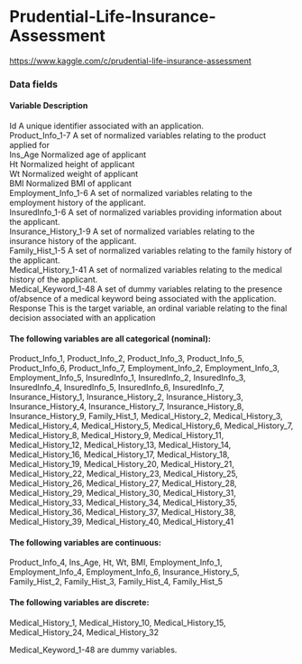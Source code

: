 # Prudential-Life-Insurance-Assessment
https://www.kaggle.com/c/prudential-life-insurance-assessment

### Data fields
#### Variable	Description
Id	A unique identifier associated with an application. <br>
Product_Info_1-7	A set of normalized variables relating to the product applied for <br>
Ins_Age	Normalized age of applicant <br>
Ht	Normalized height of applicant <br>
Wt	Normalized weight of applicant <br>
BMI	Normalized BMI of applicant <br>
Employment_Info_1-6	A set of normalized variables relating to the employment history of the applicant. <br>
InsuredInfo_1-6	A set of normalized variables providing information about the applicant. <br>
Insurance_History_1-9	A set of normalized variables relating to the insurance history of the applicant.<br>
Family_Hist_1-5	A set of normalized variables relating to the family history of the applicant.<br>
Medical_History_1-41	A set of normalized variables relating to the medical history of the applicant.<br>
Medical_Keyword_1-48	A set of dummy variables relating to the presence of/absence of a medical keyword being associated with the application.<br>
Response	This is the target variable, an ordinal variable relating to the final decision associated with an application<br>

#### The following variables are all categorical (nominal):
Product_Info_1, Product_Info_2, Product_Info_3, Product_Info_5, Product_Info_6, Product_Info_7, Employment_Info_2, Employment_Info_3, Employment_Info_5, InsuredInfo_1, InsuredInfo_2, InsuredInfo_3, InsuredInfo_4, InsuredInfo_5, InsuredInfo_6, InsuredInfo_7, Insurance_History_1, Insurance_History_2, Insurance_History_3, Insurance_History_4, Insurance_History_7, Insurance_History_8, Insurance_History_9, Family_Hist_1, Medical_History_2, Medical_History_3, Medical_History_4, Medical_History_5, Medical_History_6, Medical_History_7, Medical_History_8, Medical_History_9, Medical_History_11, Medical_History_12, Medical_History_13, Medical_History_14, Medical_History_16, Medical_History_17, Medical_History_18, Medical_History_19, Medical_History_20, Medical_History_21, Medical_History_22, Medical_History_23, Medical_History_25, Medical_History_26, Medical_History_27, Medical_History_28, Medical_History_29, Medical_History_30, Medical_History_31, Medical_History_33, Medical_History_34, Medical_History_35, Medical_History_36, Medical_History_37, Medical_History_38, Medical_History_39, Medical_History_40, Medical_History_41

#### The following variables are continuous:
Product_Info_4, Ins_Age, Ht, Wt, BMI, Employment_Info_1, Employment_Info_4, Employment_Info_6, Insurance_History_5, Family_Hist_2, Family_Hist_3, Family_Hist_4, Family_Hist_5

#### The following variables are discrete:
Medical_History_1, Medical_History_10, Medical_History_15, Medical_History_24, Medical_History_32

Medical_Keyword_1-48 are dummy variables.